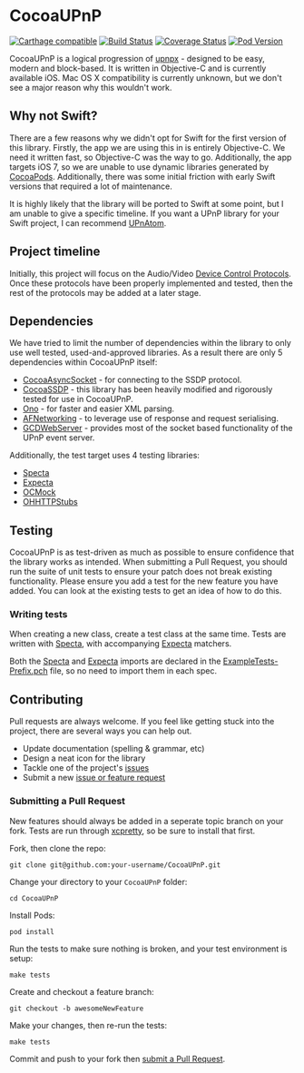 # CocoaUPnP

[![Carthage compatible](https://img.shields.io/badge/Carthage-compatible-4BC51D.svg?style=flat)](https://github.com/Carthage/Carthage)
[![Build Status](https://travis-ci.org/arcam/CocoaUPnP.svg)](https://travis-ci.org/arcam/CocoaUPnP)
[![Coverage Status](https://coveralls.io/repos/arcam/CocoaUPnP/badge.svg)](https://coveralls.io/r/arcam/CocoaUPnP)
[![Pod Version](https://img.shields.io/cocoapods/v/CocoaUPnP.svg)](http://cocoadocs.org/docsets/CocoaUPnP/)

CocoaUPnP is a logical progression of [upnpx](https://github.com/fkuehne/upnpx) - designed to be easy, modern and block-based. It is written in Objective-C and is currently available iOS. Mac OS X compatibility is currently unknown, but we don't see a major reason why this wouldn't work.

## Why not Swift?

There are a few reasons why we didn't opt for Swift for the first version of this library. Firstly, the app we are using this in is entirely Objective-C. We need it written fast, so Objective-C was the way to go. Additionally, the app targets iOS 7, so we are unable to use dynamic libraries generated by [CocoaPods](http://blog.cocoapods.org/CocoaPods-0.36/). Additionally, there was some initial friction with early Swift versions that required a lot of maintenance.

It is highly likely that the library will be ported to Swift at some point, but I am unable to give a specific timeline.  If you want a UPnP library for your Swift project, I can recommend [UPnAtom](https://github.com/master-nevi/UPnAtom/).

## Project timeline

Initially, this project will focus on the Audio/Video [Device Control Protocols](http://upnp.org/sdcps-and-certification/standards/sdcps/). Once these protocols have been properly implemented and tested, then the rest of the protocols may be added at a later stage.

## Dependencies

We have tried to limit the number of dependencies within the library to only use well tested, used-and-approved libraries. As a result there are only 5 dependencies within CocoaUPnP itself:

- [CocoaAsyncSocket](https://github.com/robbiehanson/CocoaAsyncSocket) - for connecting to the SSDP protocol.
- [CocoaSSDP](https://github.com/sboisson/CocoaSSDP) - this library has been heavily modified and rigorously tested for use in CocoaUPnP.
- [Ono](https://github.com/mattt/Ono) - for faster and easier XML parsing.
- [AFNetworking](https://github.com/AFNetworking/AFNetworking) - to leverage use of response and request serialising.
- [GCDWebServer](https://github.com/swisspol/GCDWebServer) - provides most of the socket based functionality of the UPnP event server.

Additionally, the test target uses 4 testing libraries:

- [Specta](https://github.com/specta/specta)
- [Expecta](https://github.com/specta/expecta)
- [OCMock](http://ocmock.org/)
- [OHHTTPStubs](https://github.com/AliSoftware/OHHTTPStubs)


## Testing

CocoaUPnP is as test-driven as much as possible to ensure confidence that the library works as intended. When submitting a Pull Request, you should run the suite of unit tests to ensure your patch does not break existing functionality. Please ensure you add a test for the new feature you have added. You can look at the existing tests to get an idea of how to do this.

### Writing tests

When creating a new class, create a test class at the same time. Tests are written with [Specta](https://github.com/specta/specta), with accompanying [Expecta](https://github.com/specta/expecta) matchers.

Both the [Specta](https://github.com/specta/specta) and [Expecta](https://github.com/specta/expecta) imports are declared in the [ExampleTests-Prefix.pch](https://github.com/arcam/CocoaUPnP/blob/master/Example/ExampleTests-Prefix.pch) file, so no need to import them in each spec.

## Contributing

Pull requests are always welcome. If you feel like getting stuck into the project, there are several ways you can help out.

- Update documentation (spelling & grammar, etc)
- Design a neat icon for the library
- Tackle one of the project's [issues](https://github.com/arcam/CocoaUPnP/issues)
- Submit a new [issue or feature request](https://github.com/arcam/CocoaUPnP/issues/new)

### Submitting a Pull Request

New features should always be added in a seperate topic branch on your fork. Tests are run through [xcpretty](https://github.com/supermarin/xcpretty), so be sure to install that first.

Fork, then clone the repo:

    git clone git@github.com:your-username/CocoaUPnP.git

Change your directory to your `CocoaUPnP` folder:

    cd CocoaUPnP

Install Pods:

    pod install

Run the tests to make sure nothing is broken, and your test environment is setup:

    make tests

Create and checkout a feature branch:

    git checkout -b awesomeNewFeature

Make your changes, then re-run the tests:

    make tests

Commit and push to your fork then [submit a Pull Request](https://github.com/arcam/CocoaUPnP/compare/).

